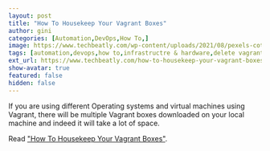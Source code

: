 ```yaml
---
layout: post
title: "How To Housekeep Your Vagrant Boxes"
author: gini
categories: [Automation,DevOps,How To,]
image: https://www.techbeatly.com/wp-content/uploads/2021/08/pexels-cottonbro-4553180-1024x682.jpg
tags: [automation,devops,how to,infrastructre & hardware,delete vagrant box,how to add vagrant box,how to delete vagrant boxes,how to housekeep your vagrant boxes,infrastructure as code,vagrant iac,what is vagrant,what is vagrant box,]
ext_url: https://www.techbeatly.com/how-to-housekeep-your-vagrant-boxes/
show-avatar: true
featured: false
hidden: false
---
```


If you are using different Operating systems and virtual machines using Vagrant, there will be multiple Vagrant boxes downloaded on your local machine and indeed it will take a lot of space. 

Read ["How To Housekeep Your Vagrant Boxes"](https://www.techbeatly.com/how-to-housekeep-your-vagrant-boxes/).